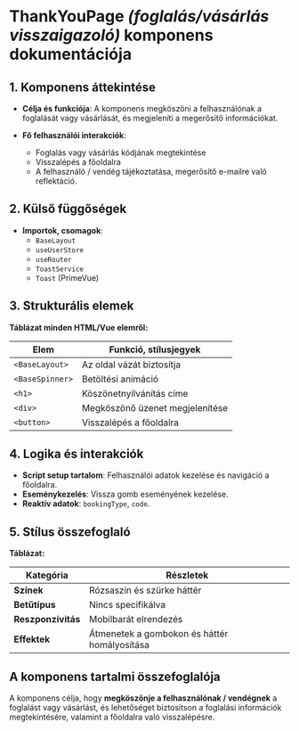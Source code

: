 # **ThankYouPage *(foglalás/vásárlás visszaigazoló)* komponens dokumentációja**

## **1. Komponens áttekintése**
- **Célja és funkciója**: A komponens megköszöni a felhasználónak a foglalását vagy vásárlását, és megjeleníti a megerősítő információkat.

- **Fő felhasználói interakciók**:
  - Foglalás vagy vásárlás kódjának megtekintése
  - Visszalépés a főoldalra
  - A felhasználó / vendég tájékoztatása, megerősítő e-mailre való reflektáció.

## **2. Külső függőségek**
- **Importok, csomagok**:
  - `BaseLayout`
  - `useUserStore`
  - `useRouter`
  - `ToastService`
  - `Toast` (PrimeVue)

## **3. Strukturális elemek**
**Táblázat minden HTML/Vue elemről:**

| **Elem**        | **Funkció, stílusjegyek**       |
| --------------- | ------------------------------- |
| `<BaseLayout>`  | Az oldal vázát biztosítja       |
| `<BaseSpinner>` | Betöltési animáció              |
| `<h1>`          | Köszönetnyilvánítás címe        |
| `<div>`         | Megköszönő üzenet megjelenítése |
| `<button>`      | Visszalépés a főoldalra         |

## **4. Logika és interakciók**
- **Script setup tartalom**: Felhasználói adatok kezelése és navigáció a főoldalra.
- **Eseménykezelés**: Vissza gomb eseményének kezelése.
- **Reaktív adatok**: `bookingType`, `code`.

## **5. Stílus összefoglaló**
**Táblázat:**

| **Kategória**      | **Részletek**                                |
| ------------------ | -------------------------------------------- |
| **Színek**         | Rózsaszín és szürke háttér                   |
| **Betűtípus**      | Nincs specifikálva                           |
| **Reszponzivitás** | Mobilbarát elrendezés                        |
| **Effektek**       | Átmenetek a gombokon és háttér homályosítása |

## **A komponens tartalmi összefoglalója**
A komponens célja, hogy **megköszönje a felhasználónak / vendégnek** a foglalást vagy vásárlást, és lehetőséget biztosítson a foglalási információk megtekintésére, valamint a főoldalra való visszalépésre.